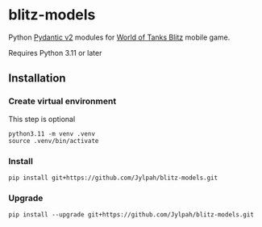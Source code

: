 # blitz-models

Python [Pydantic v2](https://pydantic.dev) modules for [World of Tanks Blitz](https://wotblitz.com) mobile game.

Requires Python 3.11 or later

## Installation

### Create virtual environment

This step is optional
```
python3.11 -m venv .venv
source .venv/bin/activate
```

### Install
```
pip install git+https://github.com/Jylpah/blitz-models.git
```

### Upgrade
```
pip install --upgrade git+https://github.com/Jylpah/blitz-models.git
```
